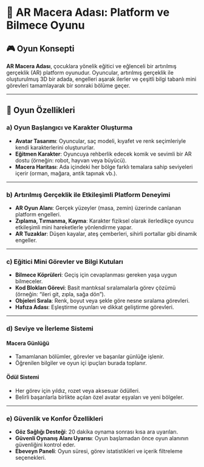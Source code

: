 # 🧠 AR Macera Adası: Platform ve Bilmece Oyunu

## 🎮 Oyun Konsepti

**AR Macera Adası**, çocuklara yönelik eğitici ve eğlenceli bir artırılmış gerçeklik (AR) platform oyunudur. Oyuncular, artırılmış gerçeklik ile oluşturulmuş 3D bir adada, engelleri aşarak ilerler ve çeşitli bilgi tabanlı mini görevleri tamamlayarak bir sonraki bölüme geçer.

---

## 🧩 Oyun Özellikleri

### a) Oyun Başlangıcı ve Karakter Oluşturma
- **Avatar Tasarımı**: Oyuncular, saç modeli, kıyafet ve renk seçimleriyle kendi karakterlerini oluştururlar.
- **Eğitmen Karakter**: Oyuncuya rehberlik edecek komik ve sevimli bir AR dostu (örneğin: robot, hayvan veya büyücü).
- **Macera Haritası**: Ada içindeki her bölge farklı temalara sahip seviyeleri içerir (orman, mağara, antik tapınak vb.).

---

### b) Artırılmış Gerçeklik ile Etkileşimli Platform Deneyimi
- **AR Oyun Alanı**: Gerçek yüzeyler (masa, zemin) üzerinde canlanan platform engelleri.
- **Zıplama, Tırmanma, Kayma**: Karakter fiziksel olarak ilerledikçe oyuncu etkileşimli mini hareketlerle yönlendirme yapar.
- **AR Tuzaklar**: Düşen kayalar, ateş çemberleri, sihirli portallar gibi dinamik engeller.

---

### c) Eğitici Mini Görevler ve Bilgi Kutuları
- **Bilmece Köprüleri**: Geçiş için cevaplanması gereken yaşa uygun bilmeceler.
- **Kod Blokları Görevi**: Basit mantıksal sıralamalarla görev çözümü (örneğin: “ileri git, zıpla, sağa dön”).
- **Objeleri Sırala**: Renk, boyut veya şekle göre nesne sıralama görevleri.
- **Hafıza Adası**: Eşleştirme oyunları ve dikkat geliştirme görevleri.

---

### d) Seviye ve İlerleme Sistemi
#### Macera Günlüğü
- Tamamlanan bölümler, görevler ve başarılar günlüğe işlenir.
- Öğrenilen bilgiler ve oyun içi ipuçları burada toplanır.

#### Ödül Sistemi
- Her görev için yıldız, rozet veya aksesuar ödülleri.
- Belirli başarılarla birlikte açılan özel avatar eşyaları ve yeni bölgeler.

---

### e) Güvenlik ve Konfor Özellikleri
- **Göz Sağlığı Desteği**: 20 dakika oynama sonrası kısa ara uyarıları.
- **Güvenli Oynanış Alanı Uyarısı**: Oyun başlamadan önce oyun alanının güvenliğini kontrol eder.
- **Ebeveyn Paneli**: Oyun süresi, görev istatistikleri ve içerik filtreleme seçenekleri.
